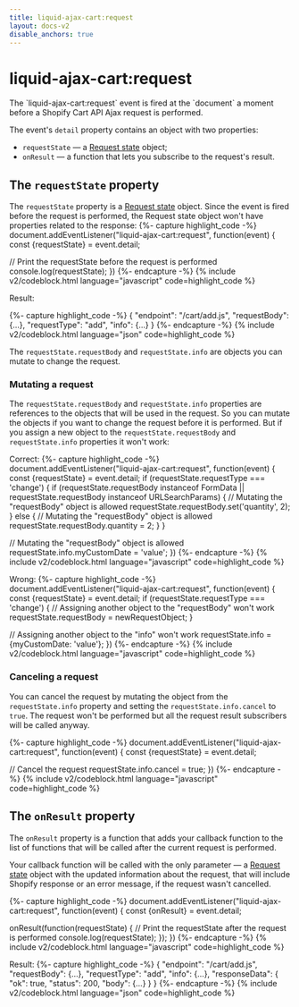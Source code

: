 ```yaml
---
title: liquid-ajax-cart:request
layout: docs-v2
disable_anchors: true
---
```


# liquid-ajax-cart:request

<p class="lead" markdown="1">
The `liquid-ajax-cart:request` event is fired at the `document` a moment before a Shopify Cart API Ajax request is performed.
</p>

The event's `detail` property contains an object with two properties:
* `requestState` — a [Request state](/v2/docs/request-state) object;
* `onResult` — a function that lets you subscribe to the request's result.

## The `requestState` property
The `requestState` property is a [Request state](/v2/docs/request-state) object. 
Since the event is fired before the request is performed, the Request state object won't have properties related to the response:
{%- capture highlight_code -%}
document.addEventListener("liquid-ajax-cart:request", function(event) {
  const {requestState} = event.detail;

  // Print the requestState before the request is performed
  console.log(requestState);
})
{%- endcapture -%}
{% include v2/codeblock.html language="javascript" code=highlight_code %}

Result:

{%- capture highlight_code -%}
{
  "endpoint": "/cart/add.js",
  "requestBody": {…},
  "requestType": "add",
  "info": {…}
}
{%- endcapture -%}
{% include v2/codeblock.html language="json" code=highlight_code %}

The `requestState.requestBody` and `requestState.info` are objects you can mutate to change the request.

### Mutating a request

The `requestState.requestBody` and `requestState.info` properties are references to the objects that will be used in the request. 
So you can mutate the objects if you want to change the request before it is performed.
But if you assign a new object to the `requestState.requestBody` and `requestState.info` properties it won't work: 

Correct:
{%- capture highlight_code -%}
document.addEventListener("liquid-ajax-cart:request", function(event) {
  const {requestState} = event.detail;
  if (requestState.requestType === 'change') {
    if (requestState.requestBody instanceof FormData || requestState.requestBody instanceof URLSearchParams) {
      // Mutating the "requestBody" object is allowed
      requestState.requestBody.set('quantity', 2); 
    } else {
      // Mutating the "requestBody" object is allowed
      requestState.requestBody.quantity = 2;
    }
  }

  // Mutating the "requestBody" object is allowed
  requestState.info.myCustomDate = 'value';
})
{%- endcapture -%}
{% include v2/codeblock.html language="javascript" code=highlight_code %}

Wrong:
{%- capture highlight_code -%}
document.addEventListener("liquid-ajax-cart:request", function(event) {
  const {requestState} = event.detail;
  if (requestState.requestType === 'change') {
    // Assigning another object to the "requestBody" won't work
    requestState.requestBody = newRequestObject; 
  }

  // Assigning another object to the "info" won't work
  requestState.info = {myCustomDate: 'value'}; 
})
{%- endcapture -%}
{% include v2/codeblock.html language="javascript" code=highlight_code %}

### Canceling a request

You can cancel the request by mutating the object from the `requestState.info` property and setting the `requestState.info.cancel` to `true`. 
The request won't be performed but all the request result subscribers will be called anyway.

{%- capture highlight_code -%}
document.addEventListener("liquid-ajax-cart:request", function(event) {
  const {requestState} = event.detail;

  // Cancel the request
  requestState.info.cancel = true;
})
{%- endcapture -%}
{% include v2/codeblock.html language="javascript" code=highlight_code %}

## The `onResult` property

The `onResult` property is a function that adds your callback function to the list of functions 
that will be called after the current request is performed.

Your callback function will be called with the only parameter — 
a [Request state](/v2/docs/request-state) object with the updated information about the request,
that will include Shopify response or an error message, if the request wasn't cancelled.

{%- capture highlight_code -%}
document.addEventListener("liquid-ajax-cart:request", function(event) {
  const {onResult} = event.detail;
  
  onResult(function(requestState) {
    // Print the requestState after the request is performed
    console.log(requestState);
  });
})
{%- endcapture -%}
{% include v2/codeblock.html language="javascript" code=highlight_code %}

Result:
{%- capture highlight_code -%}
{
  "endpoint": "/cart/add.js",
  "requestBody": {…},
  "requestType": "add",
  "info": {…},
  "responseData": {
    "ok": true,
    "status": 200,
    "body": {…}
  }
}
{%- endcapture -%}
{% include v2/codeblock.html language="json" code=highlight_code %}
